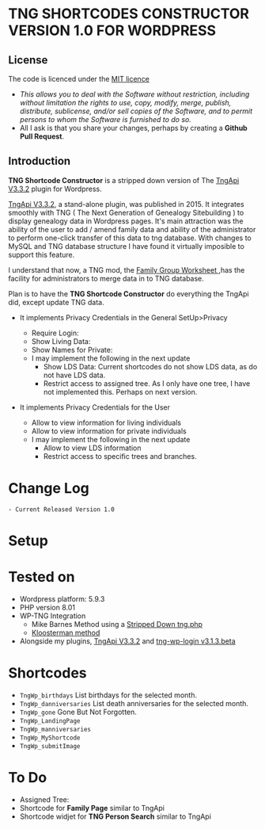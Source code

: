 
# TNG SHORTCODES CONSTRUCTOR VERSION 1.0 FOR WORDPRESS

## License
The code is licenced under the [MIT licence](http://opensource.org/licenses/MIT)
- _This allows you to deal with the Software without restriction, including without limitation the rights to use, copy, modify, merge, publish, distribute, sublicense, and/or sell copies of the Software, and to permit persons to whom the Software is furnished to do so._
- All I ask is that you share your changes, perhaps by creating a  __Github Pull Request__.

## Introduction
__TNG Shortcode Constructor__ is a stripped down version of The [TngApi V3.3.2](https://github.com/upavadi/TngApi/archive/refs/tags/V3.3.2.zip) plugin for Wordpress. 

[TngApi V3.3.2](https://github.com/upavadi/TngApi/archive/refs/tags/V3.3.2.zip), a stand-alone plugin, was published in 2015. It integrates smoothly with TNG ( The Next Generation of Genealogy Sitebuilding ) to display genealogy data in Wordpress pages. 
It's main attraction was the ability of the user to add / amend family data and ability of the administrator to perform one-click transfer of this data to tng database. With changes to MySQL and TNG database structure I have found it virtually imposible to support this feature.

I understand that now, a TNG mod, the [Family Group Worksheet ](https://tng.lythgoes.net/wiki/index.php/Family_Group_Worksheet),has the facility for administrators to merge data in to TNG database.

Plan is to have the __TNG Shortcode Constructor__ do everything the TngApi did, except update TNG data.
- It implements Privacy Credentials in the General SetUp>Privacy
  - Require Login:
  - Show Living Data:
  - Show Names for Private:
  - I may implement the following in the next update
    - Show LDS Data: Current shortcodes do not show LDS data, as do not have LDS data.
    - Restrict access to assigned tree. As I only have one tree, I have not implemented this. Perhaps on next version.

 - It implements Privacy Credentials for the User
    - Allow to view information for living individuals
    - Allow to view information for private individuals
    - I may implement the following in the next update
      - Allow to view LDS information
      - Restrict access to specific trees and branches.

# Change Log
    - Current Released Version 1.0

# Setup 

# Tested on
- Wordpress platform: 5.9.3
- PHP version 8.01
- WP-TNG Integration
  - Mike Barnes Method using a [Stripped Down tng.php]( https://github.com/upavadi/TngPluginStripped/blob/master/tng.php) 
   - [Kloosterman method](https://www.kloosterman.be/info/tng-wp-avada/)
- Alongside my plugins, [TngApi V3.3.2](https://github.com/upavadi/TngApi/archive/refs/tags/V3.3.2.zip) and [tng-wp-login v3.1.3.beta](https://github.com/upavadi/tng-wp-login/releases/tag/3.1.3.beta) 


# Shortcodes

- `TngWp_birthdays` List birthdays for the selected month.
- `TngWp_danniversaries` List death anniversaries for the selected month.
- `TngWp_gone` Gone But Not Forgotten. 
- `TngWp_LandingPage`
- `TngWp_manniversaries`
- `TngWp_MyShortcode`
- `TngWp_submitImage`

# To Do
- Assigned Tree: 
- Shortcode for __Family Page__ similar to TngApi
- Shortcode widjet for __TNG Person Search__ similar to TngApi







